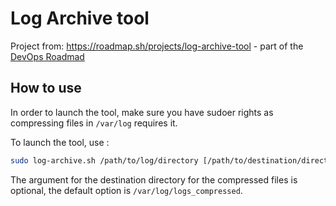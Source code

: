 # Log Archive tool

Project from: https://roadmap.sh/projects/log-archive-tool - part of the [DevOps Roadmad](https://roadmap.sh/devops)

## How to use
In order to launch the tool, make sure you have sudoer rights as compressing files in <code>/var/log</code> requires it.


To launch the tool, use :

```bash
sudo log-archive.sh /path/to/log/directory [/path/to/destination/directory (optional)]
```

The argument for the destination directory for the compressed files is optional, the default option is <code>/var/log/logs_compressed</code>.
